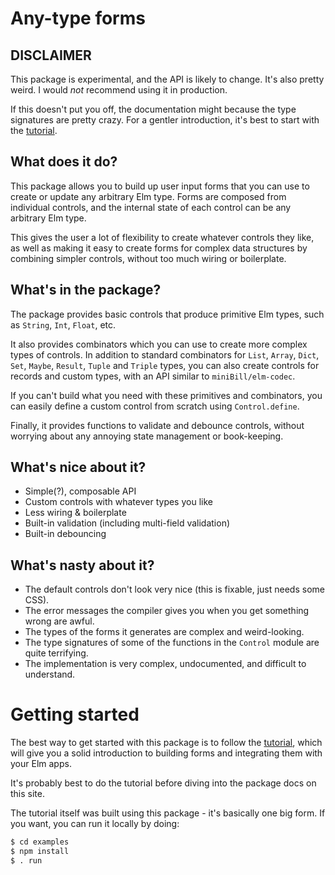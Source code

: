 # Any-type forms

## DISCLAIMER

This package is experimental, and the API is likely to change. It's also pretty 
weird. I would *not* recommend using it in production.

If this doesn't put you off, the documentation might because the type signatures are pretty crazy. For a gentler introduction, it's best to start with the [tutorial](https://edkelly303.github.io/elm-any-type-forms/).

## What does it do?

This package allows you to build up user input forms that you can use to create 
or update any arbitrary Elm type. Forms are composed from individual controls,
and the internal state of each control can be any arbitrary Elm type.

This gives the user a lot of flexibility to create whatever controls they
like, as well as making it easy to create forms for complex data structures 
by combining simpler controls, without too much wiring or boilerplate.

## What's in the package?

The package provides basic controls that produce primitive Elm types, such as 
`String`, `Int`, `Float`, etc. 

It also provides combinators which you can use to create more complex types of 
controls. In addition to standard combinators for `List`, `Array`, `Dict`, 
`Set`, `Maybe`, `Result`, `Tuple` and `Triple` types, you can also create 
controls for records and custom types, with an API similar to 
`miniBill/elm-codec`.

If you can't build what you need with these primitives and combinators, you can 
easily define a custom control from scratch using `Control.define`.

Finally, it provides functions to validate and debounce controls, without 
worrying about any annoying state management or book-keeping.

## What's nice about it?

* Simple(?), composable API
* Custom controls with whatever types you like
* Less wiring & boilerplate
* Built-in validation (including multi-field validation)
* Built-in debouncing

## What's nasty about it?

* The default controls don't look very nice (this is fixable, just needs some CSS).
* The error messages the compiler gives you when you get something wrong are awful.
* The types of the forms it generates are complex and weird-looking.
* The type signatures of some of the functions in the `Control` module are quite terrifying.
* The implementation is very complex, undocumented, and difficult to understand.

# Getting started

The best way to get started with this package is to follow the 
[tutorial](https://edkelly303.github.io/elm-any-type-forms/), which will give 
you a solid introduction to building forms and integrating them with your Elm 
apps.

It's probably best to do the tutorial before diving into the package docs on 
this site.

The tutorial itself was built using this package - it's basically one big form. 
If you want, you can run it locally by doing:

```bash
$ cd examples
$ npm install
$ . run
```
